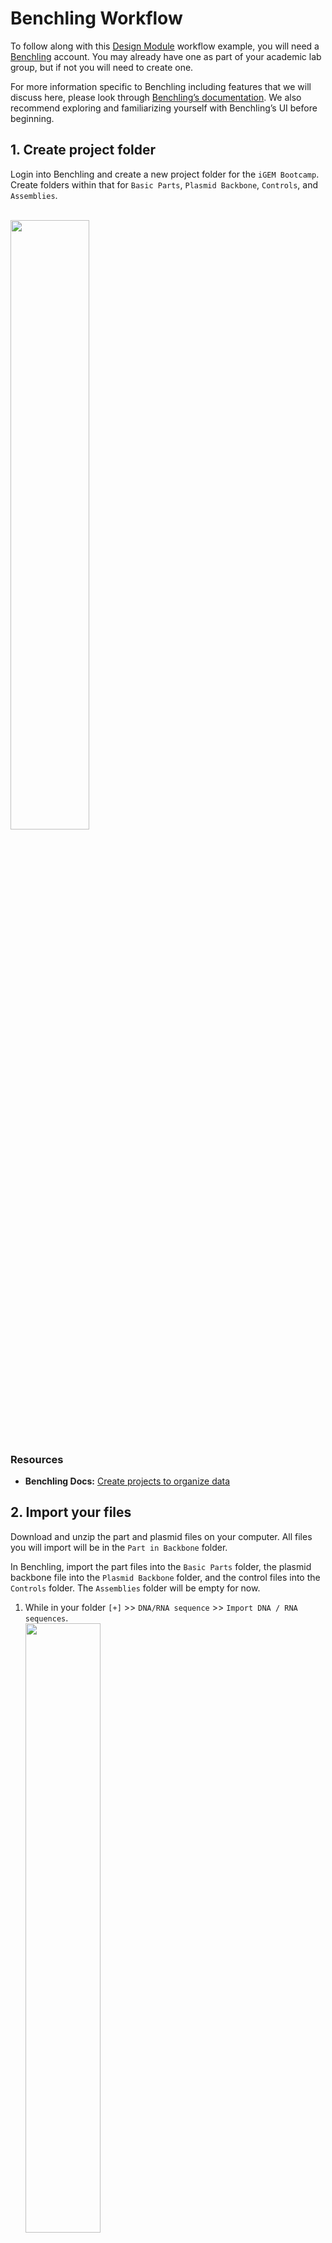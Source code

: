# Benchling Workflow

To follow along with this [Design Module](1_design.md) workflow example, you will need a [Benchling](https://benchling.com/) account. 
You may already have one as part of your academic lab group, but if not you will need to create one. 

For more information specific to Benchling including features that we will discuss here, please look through [Benchling’s documentation](https://help.benchling.com/hc/en-us/categories/6455186023309-Product-Documentation). 
We also recommend exploring and familiarizing yourself with Benchling’s UI before beginning.

## 1. Create project folder
Login into Benchling and create a new project folder for the `iGEM Bootcamp`. 
Create folders within that for `Basic Parts`, `Plasmid Backbone`, `Controls`, and `Assemblies`. 

<br /><img src="assets/images/workflows/benchling/b-folder-example.png" width=50% />

### Resources
- **Benchling Docs:** [Create projects to organize data](https://help.benchling.com/hc/en-us/articles/9684279165069-Create-projects-to-organize-data)

## 2. Import your files
Download and unzip the part and plasmid files on your computer. 
All files you will import will be in the `Part in Backbone` folder.

In Benchling, import the part files into the `Basic Parts` folder, the plasmid backbone file into the `Plasmid Backbone` folder, and the control files into the `Controls` folder. The `Assemblies` folder will be empty for now. 

1. While in your folder `[+]` >> `DNA/RNA sequence` >> `Import DNA / RNA sequences`.
<br /><img src="assets/images/workflows/benchling/b-import-menu.png" width=50% />

2. On the next screen follow the instructions to upload the files. You can do this all at once per a destination folder (Parts, Controls, etc). 
Benchling will load the files in, and let you make adjustments.
    - **Some things to check ...**
        - The **Set folder** is correctly designated to the one within the iGEM Bootcamp project folder
        - For the **Name** of the import, Benchling defaults to the LOCUS name in the GenBank file. This may cause confusion if it is different from the filename. Make sure the import is named exactly as the original filename by clicking on this box when it appears.
        <br /><img src="assets/images/workflows/benchling/b-import-filename.png" width=100% />
        - **Topology** is set to `circular`, since these are all complete plasmids (Part in Plasmid Backbone)

3. Press **Close** to complete the upload. Benchling will have uploaded the files in the background, so you only need to close the window. If you want to undo the upload though, while still on this window you can select the trash can icon to delete the uploads.

4. Use the Project navigator to check that all the files are in their respective folders.
    - Basic Parts
    - Plasmid Backbone
    - Controls

### Resources
- **Input File:** [Parts & Plasmids File]()
- **Benchling Docs:** [Importing DNA sequences](https://help.benchling.com/hc/en-us/articles/9684298175245-Importing-DNA-sequences)


## 3. Part verification. 
Now that you have imported all the necessary files, you can use the sequence viewer and associated tools to check them individually. **Note:** do not edit these sequence files while in Benchling. 

Some things to check for ...
- the part (and annotations) match the expect part based on filename
- there are BsaI sites on the plasmid backbone that flank the part of interest. 
- the part is flanked by the correct MoClo/iGEM Type IIS fusion sites based on part type
- there are no restriction enzyme sites within the part or plasmid backbone sequence that may affect assembly. 

### Resources
- **Benchling Docs:** [View DNA sequences](https://help.benchling.com/hc/en-us/articles/9684249350541-View-DNA-sequences-and-change-display-features)
- **Benchling Docs:** [Find restriction enzyme cut sites](https://help.benchling.com/hc/en-us/articles/9684282068877-Find-restriction-enzyme-cut-sites) 


## 4. Assemble _in silico_
With your parts verified, you can now move on to assembling them _in silico_. There are a few ways to do this but we will use the following workflow.

**Note:** During this workflow, you will also see specific basepair locations in the screenshot. Please note that these may be a bit different to the exact numbers you will see, depending on if there were updates to the GenBank files due to corrections or re-indexing. 

While in your folder `[+]` >> `DNA/RNA sequence` >> `Assemble DNA sequences by cloning`. The window below will pop up.

<br /><img src="assets/images/workflows/benchling/b-dna-assembly-start.png" width=50% />
1. Prepare the **Assembly settings** as follows:
    - Start by naming your assembly record `GFP_constructs_in_pTi`. This will be the name of the _record_ of the _in silico_ assembly, **not** the name of the assemblies (constructs) that are produced.
    - Choose your `Assemblies` folder as the **Location** to save your assembled constructs and the assembly record
    - Select `5` for **Number of fragment bins** (1 for the plasmid backbone, 4 for the basic parts)
    - Select `Circular` as the **Topology of construct**
    - Select `Golden Gate` as the **Cloning method**, and `BsaI` as the **Type IIS Restriction Enzyme**

<br /><img src="assets/images/workflows/benchling/b-dna-assembly-environment.png" width=100% />

2. Set up your **Assembly Wizard Overview** tab, by renaming the bins for Inserts. Click on the **Insert #** and a text field will open up.
    - **Insert 1** will be `Promoter`, **Insert 2** will be `RBS`, and so on.
    <br /><img src="assets/images/workflows/benchling/b-bin-rename.png" width=25%/>

3. Link your plasmid backbone in the **Backbone Bin**.
    - Click on the **+** next to the **0 fragments**, and select **Search for sequences**.
    <br /><img src="assets/images/workflows/benchling/b-backbone-search.png" width=50%/>
    
    - Use the navigator to find your project folder and select the `destination_pTi_RFP`, this will be the plasmid backbone you assemble into. Then click **Next**.
    <br /><img src="assets/images/workflows/benchling/b-bin-navigator-backbone.png" width=50%/>


    - You will then be taken to a sequence viewer for destination_pTi_RFP.
    <br /><img src="assets/images/workflows/benchling/b-destination-wrong-fragment.png" width=100%/>
        - _Notice_ that while the **BsaI** restriction sites have been correctly identified, the fragment the **Assembly Wizard** has selected is the RFP insert of the plasmid. This is the selection marker and will be dropped out during assembly. _But_, the RFP insert is **not** the fragment that we want to be carried over into our assembly. Instead, the plasmid backbone (essentially everything else) will be the fragment you want to have selected. 
        - You can correct this by using the switch button <img src="assets/images/workflows/benchling/b-flip-toggle.png" /> between the start and end fields, and setting the **Orientation** to `Forward`.
        <br /><img src="assets/images/workflows/benchling/b-destination-correct-fragment.png" width=100%/>
        - Click **Add** to finish adding the fragment to your **Backbone Bin**.
        - You will be returned to the **Assembly Wizard Overview** tab, and you will see that your backbone fragment has been added to the **Backbone Bin** and, in more detail, to the **Fragments** table.
        <br /><img src="assets/images/workflows/benchling/b-backbone-bin-added.png" width=50%/>
        

4. Link your inserts to their corresponding bins following a similar process as **Step 3**, with the following exceptions: 
    - **For promoters:** When at the navigator step you can select all three promoters that you will be using for your constructs.
    <br /><img src="assets/images/workflows/benchling/b-bin-promoters.png" width=50%/>
    - **For all inserts:** When at the sequence viewer step for your insert, you should notice that the Assembly Wizard has selected the insert of the plasmid. This *is* the fragment that we want to be carried over into our assembly.
    <br /><img src="assets/images/workflows/benchling/b-promoter-fragments.png" width=50%/>

5. After linking all inserts to their respective **Bins**, verify that your **Assembly Wizard Overview** tab has all the required parts and the backbone. It should look like the following:
<br /><img src="assets/images/workflows/benchling/b-assembly-wizard-all-parts.png" width=100%/>

6. Now you can assemble your constructs! In the **Assembly Wizard Overview** tab click the **Autopopulate** button in the **Constructs** table.
<br /><img src="assets/images/workflows/benchling/b-autopopulate-constructs.png" width=100%/>
    - If the **Assembly Wizard's** validation process has detected no errors, the **Constructs** table will automatically fill up with your _previews_ of your combinatorial assemblies.
    <br /><img src="assets/images/workflows/benchling/b-constructs-populated.png" width=100%/>
        - Since you have three promoters, you will see three constructs.
        - The parts will be in the correct order: Promoter, RBS, CDS, Terminator
        - The **Overhangs** will match the fusion sites for building a transcription unit in the MoClo / iGEM Type IIS standard.
        - The **Status** will be `Ready to assemble` 
        - _Note_ that the **Name** of these constructs are descriptive, but also quite long. We will want to change that later, as it cannot be changed at this step.
    - At the very top of the **Assembly Wizard**, you can click on the **Constructs** tab to preview your constructs in more detail. This will show you mini-plasmid maps of your constructs, but you can click on one to access the sequence viewer for each construct.
    <br /><img src="assets/images/workflows/benchling/b-constructs-tab.png" width=100%/>
    -  Finally, once you have reviewed your constructs, you can return to the **Overview** tab and click the **Assemble** button in the top right.
    <br /><img src="assets/images/workflows/benchling/b-assemble-button.png" width=75%/>
        - A popup box will appear, and there you can choose where to save your assembled constructs
        <br /><img src="assets/images/workflows/benchling/b-save-assemblies.png" width=50%/>
        - Proceed through steps 1, 2, and 3. For the latter two steps, you will have options to save fragments and save primers, for both you can deselect options to save as neither are needed.
        - After step 3, your three assembled constructs will be saved to your `Assemblies` folder, and you will be returned to the Assembly Wizard, but now it will be a static record of your assembly.
        <br /><img src="assets/images/workflows/benchling/b-read-only-record.png" width=50%/> 

7. Check your `Assemblies` folder for your constructs. 
    - Use this as an opportunity to rename the constructs to a shorter but identifiable name, we recommend the naming scheme of: `J231XX_GFP_construct_in_pTi`. This will be the naming scheme we continue to use for these constructs throughout the Bootcamp, as it makes it clear a) what the distinguishing part is (promoter), b) what is being expressed (GFP), and c) what plasmid backbone it is in (pTi).
    <br /><img src="assets/images/workflows/benchling/b-assemblies-rename.png" width=50%/> 
    - You can also review your saved constructs through the sequence viewer and use the associated tools to ensure that these _in silico_ assemblies are correct. We have also provided complete constructs in GenBank format to validate your constructs against. We will cover this all in the next section **Validate your constructs**

### Resources
- **Benchling Docs:** [Running Golden Gate assemblies with the combinatorial assembly tool](https://help.benchling.com/hc/en-us/articles/20473158763533-Running-Golden-Gate-assemblies-with-the-combinatorial-assembly-tool)

    
## 5. Validate your constructs
You will now validate that your _in silico_ assembled constructs are correct. We will do this by using a sequence alignment against constructs from the `Validation` folder from the Parts & Plasmid file. You will follow these steps for each of your constructs.

1. While viewing a construct (Example `J23100_GFP_construct_in_pTi`), use the alignment tool menu in the right hand toolbar.​ Click on **Create Alignment**.
<br /><img src="assets/images/workflows/benchling/b-create-new-alignment.png" width=50%/> 

2. A window will pop up where you will upload a genbank file(s) to align against the construct you have chosen. Upload the validation file from the `Validation` folder that corresponds to the promoter used in your construct (Example `validation_J23100_GFP_Expression`).
<br /><img src="assets/images/workflows/benchling/b-upload-validation-file.png" width=50%/> 
    - Once uploaded you will see both sequences in the **Sequences** section. Click **Next**.

3. In the next step, you will finish setting the parameters for the alignment. You can leave this _as-is_, but **note**, there are options here that are useful to consider if you are aligning multiple sequences and/or are unsure of the similarities and differences between sequences.
<br /><img src="assets/images/workflows/benchling/b-create-alignment-parameters.png" width=50%/> 
    - When ready, click **Create Alignment**.

4. Benchling will process the alignment and then save it. A pop-up window will appear to open the alignment sequence viewer, but you can also find it saved in the alignment menu for a construct.
<br /><img src="assets/images/workflows/benchling/b-saved-alignment.png" width=50%/>
    - Click the alignment to open the alignment sequence viewer  .

5. In the alignment sequence viewer you can scroll horizontally to both sequences in their entirety. There is also a mini-map at the bottom of the viewer that will show any mismatches as vertical red lines.
<br /><img src="assets/images/workflows/benchling/b-alignment-viewer.png" width=100%/> 
    - If your _in silico_ assembled construct (Template) is correct, the validation sequence will have 0 **Mismatches** and a 100% **Identity**.

### Resources
- **Benchling Docs:** [Viewing and Managing Alignments](https://help.benchling.com/hc/en-us/articles/9684248594701-Viewing-and-managing-alignments)

## 6. Export your constructs
Once you have validated your constructs, you now have _in silico_ reference sequences of the constructs you will assemble in the Build Module. When you have assembled these constructs and sequenced them, you can then align your sequence data to these _in silico_ assemblies to ensure that your Build constructs are correct or identify issues.

You can export these constructs to use with other software tools or for storing, sharing, and presenting them.

1. While viewing a construct in Benchling, click on the **METADATA** tab. On this tab there will be a `...` button in the top right corner. When clicked, there will be an option to **Export sequence**. 
<br /><img src="assets/images/workflows/benchling/b-export-sequence.png" width=50%/>

2. A window will pop up to let you select your export's file type and download your construct.
<br /><img src="assets/images/workflows/benchling/b-export-download-type.png" width=50%/> 

### Resources
- **Benchling Docs:** [Export DNA Sequences](https://help.benchling.com/hc/en-us/articles/9684263522189-Export-DNA-Sequences-gb-fasta-csv-svg-rdf-zip)

## 7. Finished!
With this _in silico_ assembly workflow completed, you can now return to finish the [Design Module](1_design.md).